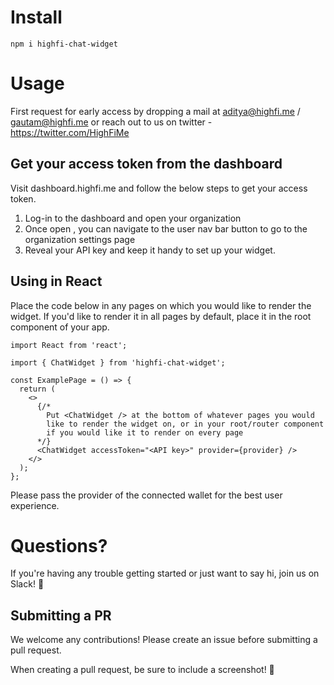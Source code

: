 # Install

```
npm i highfi-chat-widget
```

# Usage

First request for early access by dropping a mail at aditya@highfi.me / gautam@highfi.me or reach out to us on twitter -  https://twitter.com/HighFiMe

## Get your access token from the dashboard 

Visit dashboard.highfi.me and follow the below steps to get your access token.
1. Log-in to the dashboard and open your organization 
2. Once open , you can navigate to the user nav bar button to go to the organization settings page 
3. Reveal your API key and keep it handy to set up your widget. 

## Using in React

Place the code below in any pages on which you would like to render the widget. If you'd like to render it in all pages by default, place it in the root component of your app.


```
import React from 'react';

import { ChatWidget } from 'highfi-chat-widget';

const ExamplePage = () => {
  return (
    <>
      {/*
        Put <ChatWidget /> at the bottom of whatever pages you would
        like to render the widget on, or in your root/router component
        if you would like it to render on every page
      */}
      <ChatWidget accessToken="<API key>" provider={provider} />
    </>
  );
};
```

Please pass the provider of the connected wallet for the best user experience. 

# Questions?

If you're having any trouble getting started or just want to say hi, join us on Slack! 👋
## Submitting a PR

We welcome any contributions! Please create an issue before submitting a pull request.

When creating a pull request, be sure to include a screenshot! 🎨
